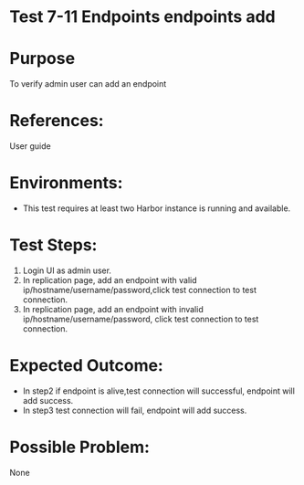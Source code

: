 Test 7-11 Endpoints endpoints add
=======

# Purpose

To verify admin user can add an endpoint

# References:

User guide

# Environments:

* This test requires at least two Harbor instance is running and available.

# Test Steps:

1. Login UI as admin user.
2. In replication page, add an endpoint with valid ip/hostname/username/password,click test connection to test connection.  
3. In replication page, add an endpoint with invalid ip/hostname/username/password, click test connection to test connection.  

# Expected Outcome:

* In step2 if endpoint is alive,test connection will successful, endpoint will add success.
* In step3 test connection will fail, endpoint will add success.  
# Possible Problem:
None
